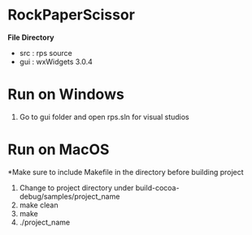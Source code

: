 # RockPaperScissor

**File Directory**

* src : rps source
* gui : wxWidgets 3.0.4

# Run on Windows

1. Go to gui folder and open rps.sln for visual studios

# Run on MacOS

*Make sure to include Makefile in the directory before building project 
1. Change to project directory under build-cocoa-debug/samples/project_name
2. make clean
3. make
4. ./project_name 
